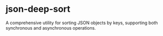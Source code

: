 # json-deep-sort
A comprehensive utility for sorting JSON objects by keys, supporting both synchronous and asynchronous operations.
